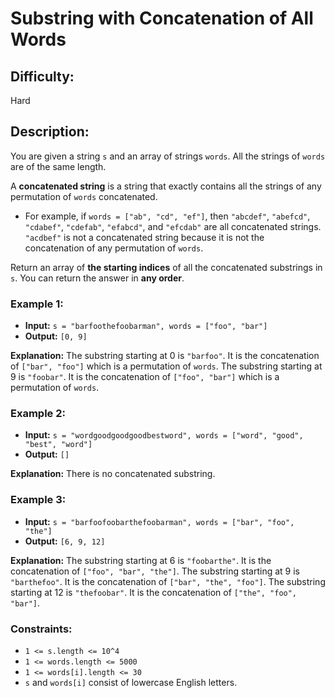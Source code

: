 # Substring with Concatenation of All Words

## Difficulty: 
Hard

## Description: 
You are given a string `s` and an array of strings `words`. All the strings of `words` are of the same length.

A **concatenated string** is a string that exactly contains all the strings of any permutation of `words` concatenated.

- For example, if `words = ["ab", "cd", "ef"]`, then `"abcdef"`, `"abefcd"`, `"cdabef"`, `"cdefab"`, `"efabcd"`, and `"efcdab"` are all concatenated strings. `"acdbef"` is not a concatenated string because it is not the concatenation of any permutation of `words`.

Return an array of **the starting indices** of all the concatenated substrings in `s`. You can return the answer in **any order**.

### Example 1:

- **Input:** `s = "barfoothefoobarman", words = ["foo", "bar"]`
- **Output:** `[0, 9]`

**Explanation:**
The substring starting at 0 is `"barfoo"`. It is the concatenation of `["bar", "foo"]` which is a permutation of `words`.
The substring starting at 9 is `"foobar"`. It is the concatenation of `["foo", "bar"]` which is a permutation of `words`.

### Example 2:

- **Input:** `s = "wordgoodgoodgoodbestword", words = ["word", "good", "best", "word"]`
- **Output:** `[]`

**Explanation:**
There is no concatenated substring.

### Example 3:

- **Input:** `s = "barfoofoobarthefoobarman", words = ["bar", "foo", "the"]`
- **Output:** `[6, 9, 12]`

**Explanation:**
The substring starting at 6 is `"foobarthe"`. It is the concatenation of `["foo", "bar", "the"]`.
The substring starting at 9 is `"barthefoo"`. It is the concatenation of `["bar", "the", "foo"]`.
The substring starting at 12 is `"thefoobar"`. It is the concatenation of `["the", "foo", "bar"]`.

### Constraints:
- `1 <= s.length <= 10^4`
- `1 <= words.length <= 5000`
- `1 <= words[i].length <= 30`
- `s` and `words[i]` consist of lowercase English letters.